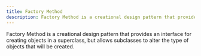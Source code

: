 ```yaml
---
title: Factory Method
description: Factory Method is a creational design pattern that provides an interface for creating objects in a superclass, but allows subclasses to alter the type of objects that will be created.
---
```


Factory Method is a creational design pattern that provides an interface for creating objects in a superclass, but allows subclasses to alter the type of objects that will be created.
